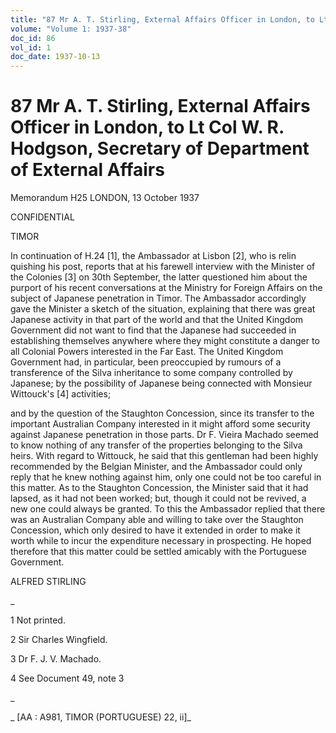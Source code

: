 ```yaml
---
title: "87 Mr A. T. Stirling, External Affairs Officer in London, to Lt Col W. R. Hodgson, Secretary of Department of External Affairs"
volume: "Volume 1: 1937-38"
doc_id: 86
vol_id: 1
doc_date: 1937-10-13
---
```


# 87 Mr A. T. Stirling, External Affairs Officer in London, to Lt Col W. R. Hodgson, Secretary of Department of External Affairs

Memorandum H25 LONDON, 13 October 1937

CONFIDENTIAL

TIMOR

In continuation of H.24 [1], the Ambassador at Lisbon [2], who is relin quishing his post, reports that at his farewell interview with the Minister of the Colonies [3] on 30th September, the latter questioned him about the purport of his recent conversations at the Ministry for Foreign Affairs on the subject of Japanese penetration in Timor. The Ambassador accordingly gave the Minister a sketch of the situation, explaining that there was great Japanese activity in that part of the world and that the United Kingdom Government did not want to find that the Japanese had succeeded in establishing themselves anywhere where they might constitute a danger to all Colonial Powers interested in the Far East. The United Kingdom Government had, in particular, been preoccupied by rumours of a transference of the Silva inheritance to some company controlled by Japanese; by the possibility of Japanese being connected with Monsieur Wittouck's [4] activities;

and by the question of the Staughton Concession, since its transfer to the important Australian Company interested in it might afford some security against Japanese penetration in those parts. Dr F. Vieira Machado seemed to know nothing of any transfer of the properties belonging to the Silva heirs. With regard to Wittouck, he said that this gentleman had been highly recommended by the Belgian Minister, and the Ambassador could only reply that he knew nothing against him, only one could not be too careful in this matter. As to the Staughton Concession, the Minister said that it had lapsed, as it had not been worked; but, though it could not be revived, a new one could always be granted. To this the Ambassador replied that there was an Australian Company able and willing to take over the Staughton Concession, which only desired to have it extended in order to make it worth while to incur the expenditure necessary in prospecting. He hoped therefore that this matter could be settled amicably with the Portuguese Government.

ALFRED STIRLING

_

1 Not printed.

2 Sir Charles Wingfield.

3 Dr F. J. V. Machado.

4 See Document 49, note 3

_

_ [AA : A981, TIMOR (PORTUGUESE) 22, ii]_
